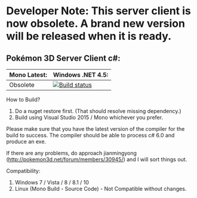 # Developer Note: This server client is now obsolete. A brand new version will be released when it is ready. 

## Pokémon 3D Server Client c#:
**Mono Latest:** | **Windows .NET 4.5:**
---------------- | ---------------------
Obsolete | [![Build status](https://ci.appveyor.com/api/projects/status/etgwvbwvl5s0f96j?svg=true)](https://ci.appveyor.com/project/jianmingyong/pokemon-3d-server-client)

How to Build?

1. Do a nuget restore first. (That should resolve missing dependency.)
2. Build using Visual Studio 2015 / Mono whichever you prefer.

Please make sure that you have the latest version of the compiler for the build to success.
The compiler should be able to process c# 6.0 and produce an exe.

If there are any problems, do approach jianmingyong (http://pokemon3d.net/forum/members/30945/) and I will sort things out.

Compatibility:

1. Windows 7 / Vista / 8 / 8.1 / 10
2. Linux (Mono Build - Source Code) - Not Compatible without changes.
